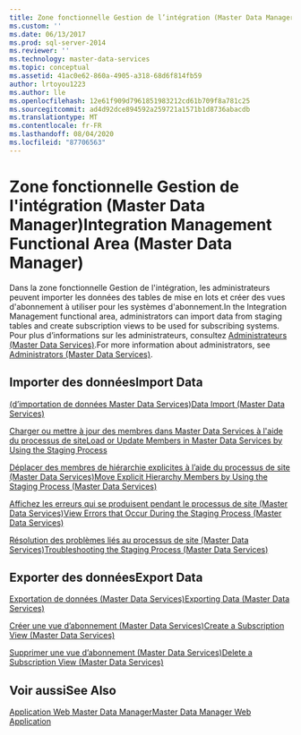 ```yaml
---
title: Zone fonctionnelle Gestion de l’intégration (Master Data Manager) | Microsoft Docs
ms.custom: ''
ms.date: 06/13/2017
ms.prod: sql-server-2014
ms.reviewer: ''
ms.technology: master-data-services
ms.topic: conceptual
ms.assetid: 41ac0e62-860a-4905-a318-68d6f814fb59
author: lrtoyou1223
ms.author: lle
ms.openlocfilehash: 12e61f909d7961851983212cd61b709f8a781c25
ms.sourcegitcommit: ad4d92dce894592a259721a1571b1d8736abacdb
ms.translationtype: MT
ms.contentlocale: fr-FR
ms.lasthandoff: 08/04/2020
ms.locfileid: "87706563"
---
```

# <a name="integration-management-functional-area-master-data-manager"></a><span data-ttu-id="2202a-102">Zone fonctionnelle Gestion de l'intégration (Master Data Manager)</span><span class="sxs-lookup"><span data-stu-id="2202a-102">Integration Management Functional Area (Master Data Manager)</span></span>
  <span data-ttu-id="2202a-103">Dans la zone fonctionnelle Gestion de l'intégration, les administrateurs peuvent importer les données des tables de mise en lots et créer des vues d'abonnement à utiliser pour les systèmes d'abonnement.</span><span class="sxs-lookup"><span data-stu-id="2202a-103">In the Integration Management functional area, administrators can import data from staging tables and create subscription views to be used for subscribing systems.</span></span> <span data-ttu-id="2202a-104">Pour plus d’informations sur les administrateurs, consultez [Administrateurs &#40;Master Data Services&#41;](administrators-master-data-services.md).</span><span class="sxs-lookup"><span data-stu-id="2202a-104">For more information about administrators, see [Administrators &#40;Master Data Services&#41;](administrators-master-data-services.md).</span></span>  
  
## <a name="import-data"></a><span data-ttu-id="2202a-105">Importer des données</span><span class="sxs-lookup"><span data-stu-id="2202a-105">Import Data</span></span>  
 [<span data-ttu-id="2202a-106">&#40;d’importation de données Master Data Services&#41;</span><span class="sxs-lookup"><span data-stu-id="2202a-106">Data Import &#40;Master Data Services&#41;</span></span>](overview-importing-data-from-tables-master-data-services.md)  
  
 [<span data-ttu-id="2202a-107">Charger ou mettre à jour des membres dans Master Data Services à l'aide du processus de site</span><span class="sxs-lookup"><span data-stu-id="2202a-107">Load or Update Members in Master Data Services by Using the Staging Process</span></span>](add-update-and-delete-data-master-data-services.md)  
  
 [<span data-ttu-id="2202a-108">Déplacer des membres de hiérarchie explicites à l’aide du processus de site &#40;Master Data Services&#41;</span><span class="sxs-lookup"><span data-stu-id="2202a-108">Move Explicit Hierarchy Members by Using the Staging Process &#40;Master Data Services&#41;</span></span>](add-update-and-delete-data-master-data-services.md)  
  
 [<span data-ttu-id="2202a-109">Affichez les erreurs qui se produisent pendant le processus de site &#40;Master Data Services&#41;</span><span class="sxs-lookup"><span data-stu-id="2202a-109">View Errors that Occur During the Staging Process &#40;Master Data Services&#41;</span></span>](view-errors-that-occur-during-staging-master-data-services.md)  
  
 [<span data-ttu-id="2202a-110">Résolution des problèmes liés au processus de site (Master Data Services)</span><span class="sxs-lookup"><span data-stu-id="2202a-110">Troubleshooting the Staging Process (Master Data Services)</span></span>](https://social.technet.microsoft.com/wiki/contents/articles/troubleshooting-the-staging-process-master-data-services.aspx)  
  
## <a name="export-data"></a><span data-ttu-id="2202a-111">Exporter des données</span><span class="sxs-lookup"><span data-stu-id="2202a-111">Export Data</span></span>  
 [<span data-ttu-id="2202a-112">Exportation de données &#40;Master Data Services&#41;</span><span class="sxs-lookup"><span data-stu-id="2202a-112">Exporting Data &#40;Master Data Services&#41;</span></span>](overview-exporting-data-master-data-services.md)  
  
 [<span data-ttu-id="2202a-113">Créer une vue d’abonnement &#40;Master Data Services&#41;</span><span class="sxs-lookup"><span data-stu-id="2202a-113">Create a Subscription View &#40;Master Data Services&#41;</span></span>](create-a-subscription-view-to-export-data-master-data-services.md)  
  
 [<span data-ttu-id="2202a-114">Supprimer une vue d’abonnement &#40;Master Data Services&#41;</span><span class="sxs-lookup"><span data-stu-id="2202a-114">Delete a Subscription View &#40;Master Data Services&#41;</span></span>](../../2014/master-data-services/delete-a-subscription-view-master-data-services.md)  
  
## <a name="see-also"></a><span data-ttu-id="2202a-115">Voir aussi</span><span class="sxs-lookup"><span data-stu-id="2202a-115">See Also</span></span>  
 [<span data-ttu-id="2202a-116">Application Web Master Data Manager</span><span class="sxs-lookup"><span data-stu-id="2202a-116">Master Data Manager Web Application</span></span>](../../2014/master-data-services/master-data-manager-web-application.md)  
  
  
